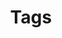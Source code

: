 ---
title: "Tags"
description: "Topics covered and methods used in my research papers, learning materials, and software projects."
layout: "terms"
---